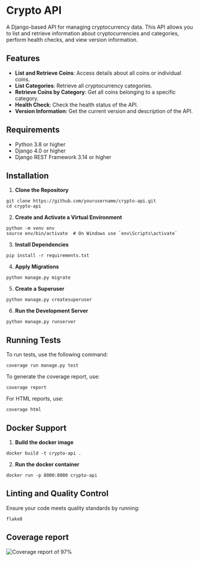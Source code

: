 # Crypto API

A Django-based API for managing cryptocurrency data. This API allows you to list and retrieve information about cryptocurrencies and categories, perform health checks, and view version information.

## Features

- **List and Retrieve Coins**: Access details about all coins or individual coins.
- **List Categories**: Retrieve all cryptocurrency categories.
- **Retrieve Coins by Category**: Get all coins belonging to a specific category.
- **Health Check**: Check the health status of the API.
- **Version Information**: Get the current version and description of the API.

## Requirements

- Python 3.8 or higher
- Django 4.0 or higher
- Django REST Framework 3.14 or higher

## Installation

1. **Clone the Repository**
```
git clone https://github.com/yourusername/crypto-api.git
cd crypto-api
   ```

2. **Create and Activate a Virtual Environment**
```
python -m venv env
source env/bin/activate  # On Windows use `env\Scripts\activate`
```
3. **Install Dependencies**
```
pip install -r requirements.txt

```
4. **Apply Migrations**
```
python manage.py migrate

```
5. **Create a Superuser**
```
python manage.py createsuperuser

```
6. **Run the Development Server**
```
python manage.py runserver

```
## Running Tests
To run tests, use the following command:
```
coverage run manage.py test
```
To generate the coverage report, use:
```
coverage report
```
For HTML reports, use:
```
coverage html
```

## Docker Support
1. **Build the docker image**
```
docker build -t crypto-api .
```

2. **Run the docker container**
```
docker run -p 8000:8000 crypto-api
```

## Linting and Quality Control
Ensure your code meets quality standards by running:
```
flake8
```

## Coverage report
![Coverage report of 97%](https://drive.google.com/file/d/1anDKtwpEf6MWyTKw2tKp3eIQtFS6MCnS/view?usp=sharing)
